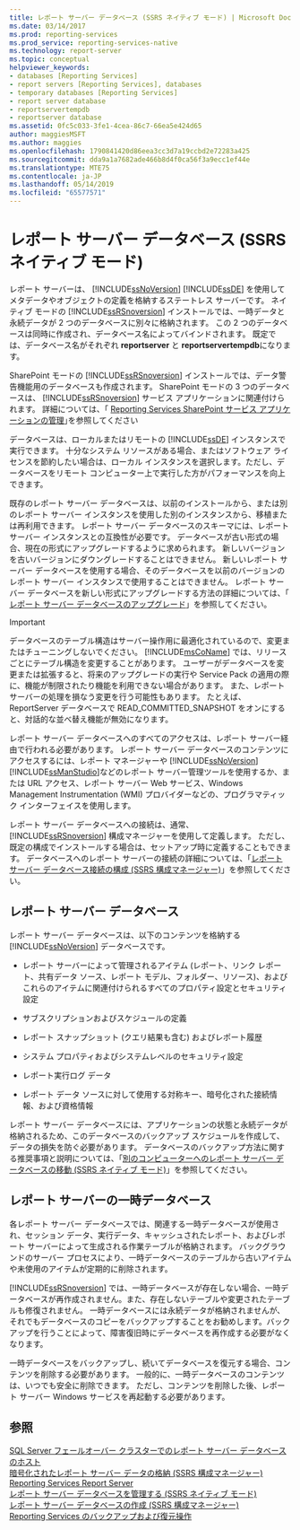 ```yaml
---
title: レポート サーバー データベース (SSRS ネイティブ モード) | Microsoft Docs
ms.date: 03/14/2017
ms.prod: reporting-services
ms.prod_service: reporting-services-native
ms.technology: report-server
ms.topic: conceptual
helpviewer_keywords:
- databases [Reporting Services]
- report servers [Reporting Services], databases
- temporary databases [Reporting Services]
- report server database
- reportservertempdb
- reportserver database
ms.assetid: 0fc5c033-3fe1-4cea-86c7-66ea5e424d65
author: maggiesMSFT
ms.author: maggies
ms.openlocfilehash: 1790841420d86eea3cc3d7a19ccbd2e72283a425
ms.sourcegitcommit: dda9a1a7682ade466b8d4f0ca56f3a9ecc1ef44e
ms.translationtype: MTE75
ms.contentlocale: ja-JP
ms.lasthandoff: 05/14/2019
ms.locfileid: "65577571"
---
```

# <a name="report-server-database-ssrs-native-mode"></a>レポート サーバー データベース (SSRS ネイティブ モード)
  レポート サーバーは、 [!INCLUDE[ssNoVersion](../../includes/ssnoversion-md.md)] [!INCLUDE[ssDE](../../includes/ssde-md.md)] を使用してメタデータやオブジェクトの定義を格納するステートレス サーバーです。 ネイティブ モードの [!INCLUDE[ssRSnoversion](../../includes/ssrsnoversion-md.md)] インストールでは、一時データと永続データが 2 つのデータベースに別々に格納されます。 この 2 つのデータベースは同時に作成され、データベース名によってバインドされます。 既定では、データベース名がそれぞれ **reportserver** と **reportservertempdb**になります。  
  
 SharePoint モードの [!INCLUDE[ssRSnoversion](../../includes/ssrsnoversion-md.md)] インストールでは、データ警告機能用のデータベースも作成されます。 SharePoint モードの 3 つのデータベースは、 [!INCLUDE[ssRSnoversion](../../includes/ssrsnoversion-md.md)] サービス アプリケーションに関連付けられます。 詳細については、「 [Reporting Services SharePoint サービス アプリケーションの管理](../../reporting-services/report-server-sharepoint/manage-a-reporting-services-sharepoint-service-application.md)｣を参照してください  
  
 データベースは、ローカルまたはリモートの [!INCLUDE[ssDE](../../includes/ssde-md.md)] インスタンスで実行できます。 十分なシステム リソースがある場合、またはソフトウェア ライセンスを節約したい場合は、ローカル インスタンスを選択します。ただし、データベースをリモート コンピューター上で実行した方がパフォーマンスを向上できます。  
  
 既存のレポート サーバー データベースは、以前のインストールから、または別のレポート サーバー インスタンスを使用した別のインスタンスから、移植または再利用できます。 レポート サーバー データベースのスキーマには、レポート サーバー インスタンスとの互換性が必要です。 データベースが古い形式の場合、現在の形式にアップグレードするように求められます。 新しいバージョンを古いバージョンにダウングレードすることはできません。 新しいレポート サーバー データベースを使用する場合、そのデータベースを以前のバージョンのレポート サーバー インスタンスで使用することはできません。 レポート サーバー データベースを新しい形式にアップグレードする方法の詳細については、「 [レポート サーバー データベースのアップグレード](../../reporting-services/install-windows/upgrade-a-report-server-database.md)」を参照してください。  
  
> [!IMPORTANT]  
>  データベースのテーブル構造はサーバー操作用に最適化されているので、変更またはチューニングしないでください。 [!INCLUDE[msCoName](../../includes/msconame-md.md)] では、リリースごとにテーブル構造を変更することがあります。 ユーザーがデータベースを変更または拡張すると、将来のアップグレードの実行や Service Pack の適用の際に、機能が制限されたり機能を利用できない場合があります。 また、レポート サーバーの処理を損なう変更を行う可能性もあります。 たとえば、ReportServer データベースで READ_COMMITTED_SNAPSHOT をオンにすると、対話的な並べ替え機能が無効になります。  
  
 レポート サーバー データベースへのすべてのアクセスは、レポート サーバー経由で行われる必要があります。 レポート サーバー データベースのコンテンツにアクセスするには、レポート マネージャーや [!INCLUDE[ssNoVersion](../../includes/ssnoversion-md.md)] [!INCLUDE[ssManStudio](../../includes/ssmanstudio-md.md)]などのレポート サーバー管理ツールを使用するか、または URL アクセス、レポート サーバー Web サービス、Windows Management Instrumentation (WMI) プロバイダーなどの、プログラマティック インターフェイスを使用します。  
  
 レポート サーバー データベースへの接続は、通常、 [!INCLUDE[ssRSnoversion](../../includes/ssrsnoversion-md.md)] 構成マネージャーを使用して定義します。 ただし、既定の構成でインストールする場合は、セットアップ時に定義することもできます。 データベースへのレポート サーバーの接続の詳細については、「[レポート サーバー データベース接続の構成 &#40;SSRS 構成マネージャー&#41;](../../reporting-services/install-windows/configure-a-report-server-database-connection-ssrs-configuration-manager.md)」を参照してください。  
  
## <a name="report-server-database"></a>レポート サーバー データベース  
 レポート サーバー データベースは、以下のコンテンツを格納する [!INCLUDE[ssNoVersion](../../includes/ssnoversion-md.md)] データベースです。  
  
-   レポート サーバーによって管理されるアイテム (レポート、リンク レポート、共有データ ソース、レポート モデル、フォルダー、リソース)、およびこれらのアイテムに関連付けられるすべてのプロパティ設定とセキュリティ設定  
  
-   サブスクリプションおよびスケジュールの定義  
  
-   レポート スナップショット (クエリ結果も含む) およびレポート履歴  
  
-   システム プロパティおよびシステムレベルのセキュリティ設定  
  
-   レポート実行ログ データ  
  
-   レポート データ ソースに対して使用する対称キー、暗号化された接続情報、および資格情報  
  
 レポート サーバー データベースには、アプリケーションの状態と永続データが格納されるため、このデータベースのバックアップ スケジュールを作成して、データの損失を防ぐ必要があります。 データベースのバックアップ方法に関する推奨事項と説明については、「[別のコンピューターへのレポート サーバー データベースの移動 &#40;SSRS ネイティブ モード&#41;](../../reporting-services/report-server/moving-the-report-server-databases-to-another-computer-ssrs-native-mode.md)」を参照してください。  
  
## <a name="report-server-temporary-database"></a>レポート サーバーの一時データベース  
 各レポート サーバー データベースでは、関連する一時データベースが使用され、セッション データ、実行データ、キャッシュされたレポート、およびレポート サーバーによって生成される作業テーブルが格納されます。 バックグラウンドのサーバー プロセスにより、一時データベースのテーブルから古いアイテムや未使用のアイテムが定期的に削除されます。  
  
 [!INCLUDE[ssRSnoversion](../../includes/ssrsnoversion-md.md)] では、一時データベースが存在しない場合、一時データベースが再作成されません。また、存在しないテーブルや変更されたテーブルも修復されません。 一時データベースには永続データが格納されませんが、それでもデータベースのコピーをバックアップすることをお勧めします。バックアップを行うことによって、障害復旧時にデータベースを再作成する必要がなくなります。  
  
 一時データベースをバックアップし、続いてデータベースを復元する場合、コンテンツを削除する必要があります。 一般的に、一時データベースのコンテンツは、いつでも安全に削除できます。 ただし、コンテンツを削除した後、レポート サーバー Windows サービスを再起動する必要があります。  
  
## <a name="see-also"></a>参照  
 [SQL Server フェールオーバー クラスターでのレポート サーバー データベースのホスト](../../reporting-services/install-windows/host-a-report-server-database-in-a-sql-server-failover-cluster.md)   
 [暗号化されたレポート サーバー データの格納 &#40;SSRS 構成マネージャー&#41;](../../reporting-services/install-windows/ssrs-encryption-keys-store-encrypted-report-server-data.md)   
 [Reporting Services Report Server](../../reporting-services/report-server-sharepoint/reporting-services-report-server.md)   
 [レポート サーバー データベースを管理する &#40;SSRS ネイティブ モード&#41;](../../reporting-services/report-server/administer-a-report-server-database-ssrs-native-mode.md)   
 [レポート サーバー データベースの作成 &#40;SSRS 構成マネージャー&#41;](../../reporting-services/install-windows/ssrs-report-server-create-a-report-server-database.md)   
 [Reporting Services のバックアップおよび復元操作](../../reporting-services/install-windows/backup-and-restore-operations-for-reporting-services.md)  
  
  
